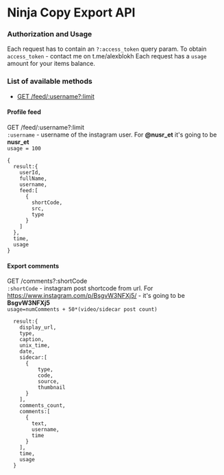 # Ninja Copy Export API

### Authorization and Usage
Each request has to contain an `?:access_token` query param. To obtain `access_token` - contact me on t.me/alexblokh
Each request has a `usage` amount for your items balance.

### List of available methods
* [GET /feed/:username?:limit](#get-user-feed)

#### Profile feed
GET /feed/:username?:limit  
`:username` - username of the instagram user. For **@nusr_et** it's going to be **nusr_et**  
`usage = 100`
```
{
  result:{
    userId,
    fullName,
    username,
    feed:[
      {
        shortCode,
        src,
        type
      }
    ]
  },
  time,
  usage
}
```

#### Export comments
GET /comments?:shortCode  
`:shortCode` - instagram post shortcode from url. For https://www.instagram.com/p/BsgvW3NFXj5/ - it's going to be **BsgvW3NFXj5**  
`usage=numComments + 50*(video/sidecar post count)`

```
  result:{
    display_url,
    type,
    caption,
    unix_time,
    date,
    sidecar:[
      {
          type,
          code,
          source,
          thumbnail
      }
    ],
    comments_count,
    comments:[
      {
        text,
        username,
        time
      }
    ],
    time,
    usage
  }
```
